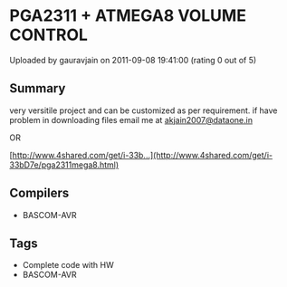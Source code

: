 # PGA2311 + ATMEGA8 VOLUME CONTROL

Uploaded by gauravjain on 2011-09-08 19:41:00 (rating 0 out of 5)

## Summary

very versitile project and can be customized as per requirement. if have problem in downloading files email me at [akjain2007@dataone.in](mailto:akjain2007@dataone.in)  

OR  

[http://www.4shared.com/get/i-33b...](http://www.4shared.com/get/i-33bD7e/pga2311mega8.html)

## Compilers

- BASCOM-AVR

## Tags

- Complete code with HW
- BASCOM-AVR
